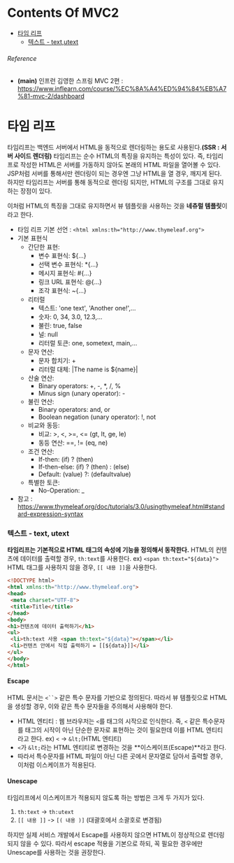 # Contents Of MVC2
- [타임 리프](#타임-리프)
  - [텍스트 - text,utext](#텍스트---text-utext)


###### Reference
- **(main)** 인프런 김영한 스프링 MVC 2편 : https://www.inflearn.com/course/%EC%8A%A4%ED%94%84%EB%A7%81-mvc-2/dashboard


# 타임 리프
타임리프는 백엔드 서버에서 HTML을 동적으로 렌더링하는 용도로 사용된다.**(SSR : 서버 사이드 렌더링)**
타임리프는 순수 HTML의 특징을 유지하는 특성이 있다. 즉, 타임리프로 작성한 HTML은 서버를 가동하지 않아도
본래의 HTML 파일을 열어볼 수 있다. JSP처럼 서버를 통해서만 렌더링이 되는 경우엔 그냥 HTML을 열 경우, 깨지게 된다.
하지만 타임리프는 서버를 통해 동적으로 렌더링 되지만, HTML의 구조를 그대로 유지하는 장점이 있다.

이처럼 HTML의 특징을 그대로 유지하면서 뷰 템플릿을 사용하는 것을 **네츄럴 템플릿**이라고 한다.

- 타임 리프 기본 선언 : `<html xmlns:th="http://www.thymeleaf.org">`
- 기본 표현식
  - 간단한 표현:
    - 변수 표현식: ${...}
    - 선택 변수 표현식: *{...}
    - 메시지 표현식: #{...}
    - 링크 URL 표현식: @{...}
    - 조각 표현식: ~{...}
  - 리터럴
    - 텍스트: 'one text', 'Another one!',…
    - 숫자: 0, 34, 3.0, 12.3,…
    - 불린: true, false
    - 널: null
    - 리터럴 토큰: one, sometext, main,…
  - 문자 연산:
    - 문자 합치기: +
    - 리터럴 대체: |The name is ${name}|
  - 산술 연산:
    - Binary operators: +, -, *, /, %
    - Minus sign (unary operator): -
  - 불린 연산:
    - Binary operators: and, or
    - Boolean negation (unary operator): !, not
  - 비교와 동등:
    - 비교: >, <, >=, <= (gt, lt, ge, le)
    - 동등 연산: ==, != (eq, ne)
  - 조건 연산:
    - If-then: (if) ? (then)
    - If-then-else: (if) ? (then) : (else)
    - Default: (value) ?: (defaultvalue)
  - 특별한 토큰:
    - No-Operation: _
- 참고 : https://www.thymeleaf.org/doc/tutorials/3.0/usingthymeleaf.html#standard-expression-syntax

### 텍스트 - text, utext
**타임리프는 기본적으로 HTML 태그의 속성에 기능을 정의해서 동작한다.** HTML의 컨텐츠에 데이터를 출력할 경우, `th:text`를 사용한다.
ex) `<span th:text="${data}">`  
HTML 태그를 사용하지 않을 경우, `[[ 내용 ]]`을 사용한다.
```html
<!DOCTYPE html>
<html xmlns:th="http://www.thymeleaf.org">
<head>
 <meta charset="UTF-8">
 <title>Title</title>
</head>
<body>
<h1>컨텐츠에 데이터 출력하기</h1>
<ul>
 <li>th:text 사용 <span th:text="${data}"></span></li>
 <li>컨텐츠 안에서 직접 출력하기 = [[${data}]]</li>
</ul>
</body>
</html>
```
#### Escape
HTML 문서는 `<``>` 같은 특수 문자를 기반으로 정의된다. 따라서 뷰 템플릿으로 HTML을 생성할 경우, 이와 같은
특수 문자들을 주의해서 사용해야 한다.

- HTML 엔티티 : 웹 브라우저는 `<`를 태그의 시작으로 인식한다. 즉, `<` 같은 특수문자를 태그의 시작이 아닌 단순한
문자로 표현하는 것이 필요한데 이를 HTML 엔티티라고 한다. ex) `<` -> `&lt;`(HTML 엔티티)
- `<`가 `&lt;`라는 HTML 엔티티로 변경하는 것을 **이스케이프(Escape)**라고 한다.
- 따라서 특수문자를 HTML 파일이 아닌 다른 곳에서 문자열로 담아서 출력할 경우, 이처럼 이스케이프가 적용된다.

#### Unescape
타임리프에서 이스케이프가 적용되지 않도록 하는 방법은 크게 두 가지가 있다.
1. `th:text` -> `th:utext`
2. `[[ 내용 ]]` -> `[( 내용 )]` (대괄호에서 소괄호로 변경됨)

하지만 실제 서비스 개발에서 Escape를 사용하지 않으면 HTML이 정상적으로 렌더링되지 않을 수 있다. 따라서 escape 적용을
기본으로 하되, 꼭 필요한 경우에만 Unescape를 사용하는 것을 권장한다.